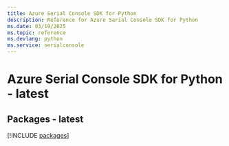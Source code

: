 ```yaml
---
title: Azure Serial Console SDK for Python
description: Reference for Azure Serial Console SDK for Python
ms.date: 03/19/2025
ms.topic: reference
ms.devlang: python
ms.service: serialconsole
---
```

# Azure Serial Console SDK for Python - latest
## Packages - latest
[!INCLUDE [packages](serial-console-index.md)]